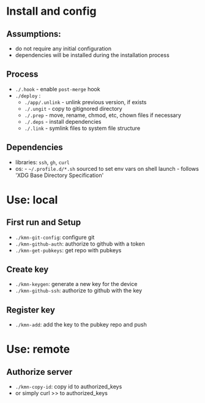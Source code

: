 # Install and config
## Assumptions:
- do not require any initial configuration
- dependencies will be installed during the installation process

## Process
- `./.hook` - enable `post-merge` hook
- `./deploy` :
    - `./app/.unlink` - unlink previous version, if exists
    - `./.ungit` - copy to gitignored directory
    - `./.prep` - move, rename, chmod, etc, chown files if necessary
    - `./.deps` - install dependencies
    - `./.link` - symlink files to system file structure

## Dependencies
- libraries: `ssh`, `gh`, `curl`
- os:
        - `~/.profile.d/*.sh` sourced to set env vars on shell launch
        - follows 'XDG Base Directory Specification'

# Use: local

## First run and Setup
- `./kmn-git-config`: configure git
- `./kmn-github-auth`: authorize to github with a token
- `./kmn-get-pubkeys`: get repo with pubkeys

## Create key
- `./kmn-keygen`: generate a new key for the device
- `./kmn-github-ssh`: authorize to github with the key

## Register key
- `./kmn-add`: add the key to the pubkey repo and push

# Use: remote

## Authorize server
- `./kmn-copy-id`: copy id to authorized_keys
- or simply curl >> to authorized_keys
